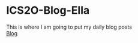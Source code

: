 # ICS2O-Blog-Ella
This is where I am going to put my daily blog posts<br>
[Blog](https://ellaliuu.github.io/ICS2O-Blog-Ella/Blog.html)
